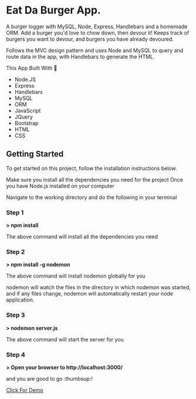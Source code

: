 <h1>Eat Da Burger App.</h1>

<p>A burger logger with MySQL, Node, Express, Handlebars and a homemade ORM. 
Add a burger you'd love to chow down, then devour it! Keeps track of burgers you want 
to devour, and burgers you have already devoured.</p>
<p>Follows the MVC design pattern and uses Node and MySQL to query and route data in the app, 
with Handlebars to generate the HTML.<p>

This App Built With :heartbeat:
* Node.JS
* Express
* Handlebars
* MySQL
* ORM
* JavaScript
* JQuery
* Bootstrap
* HTML
* CSS

<h2>Getting Started</h2>

<p>To get started on this project, follow the installation instructions below.</p>

<p>Make sure you install all the dependencies you need for the project
Once you have Node.js installed on your computer</p>
<p>Navigate to the working directory and do the following in your terminal</p>

<h3>Step 1</h3>
<strong>> npm install</strong>

The above command will install all the dependencies you need


<h3>Step 2</h3>
<strong>> npm install -g nodemon</strong>

<p>The above command will install nodemon globally for you</p>
<p>nodemon will watch the files in the directory in which nodemon was started, and if any files 
change, nodemon will automatically restart your node application.</p>

<h3>Step 3</h3>
<strong>> nodemon server.js</strong>

<p>The above command will start the server for you </p>

<h3>Step 4</h3>

<strong>> Open your browser to http://localhost:3000/</strong>

<p>and you are good to go :thumbsup:!</p>

<a href = "https://infinite-oasis-55540.herokuapp.com/" target = "_blank">Click For Demo</a>
